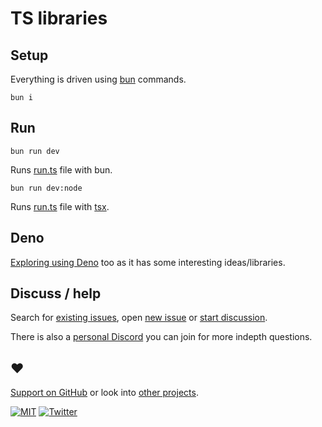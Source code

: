 # TS libraries

## Setup

Everything is driven using [bun](https://bun.sh/) commands.

```
bun i
```

## Run

```
bun run dev
```

Runs [run.ts](run.ts) file with bun.

```
bun run dev:node
```

Runs [run.ts](run.ts) file with [tsx](https://github.com/esbuild-kit/tsx).

<!-- ## Publish libraries

Need to setup a nice way to export things inside [lib](lib) folder to NPM. -->

<!-- ## File structure

- [lib](lib) - library code
- [try](try) - trying things out -->

## Deno

[Exploring using Deno](https://github.com/nikitavoloboev/deno) too as it has some interesting ideas/libraries.

## Discuss / help

Search for [existing issues](../../issues), open [new issue](../../issues/new/choose) or [start discussion](../../discussions).

There is also a [personal Discord](https://discord.com/invite/TVafwaD23d) you can join for more indepth questions.

## ♥️

[Support on GitHub](https://github.com/sponsors/nikitavoloboev) or look into [other projects](https://nikiv.dev/projects).

[![MIT](http://bit.ly/mitbadge)](https://choosealicense.com/licenses/mit/) [![Twitter](http://bit.ly/nikitatweet)](https://twitter.com/nikitavoloboev)
